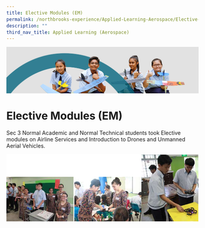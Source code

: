 ```yaml
---
title: Elective Modules (EM)
permalink: /northbrooks-experience/Applied-Learning-Aerospace/Elective-Modules-EM/
description: ""
third_nav_title: Applied Learning (Aerospace)
---
```

![](/images/northbrooks%20experience.jpg)

Elective Modules (EM)
=====================

Sec 3 Normal Academic and Normal Technical students took Elective modules on Airline Services and Introduction to Drones and Unmanned Aerial Vehicles.

![](/images/EM.png)